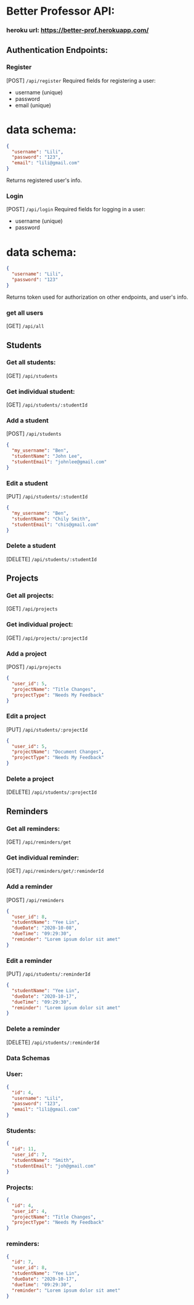 # Better Professor API:

### heroku url: https://better-prof.herokuapp.com/

## Authentication Endpoints:

### Register

[POST] `/api/register`
Required fields for registering a user:

- username (unique)
- password
- email (unique)

# data schema:

```json
{
  "username": "Lili",
  "password": "123",
  "email": "lili@gmail.com"
}
```

Returns registered user's info.

### Login

[POST] `/api/login`
Required fields for logging in a user:

- username (unique)
- password

# data schema:

```json
{
  "username": "Lili",
  "password": "123"
}
```

Returns token used for authorization on other endpoints, and user's info.

### get all users

[GET] `/api/all`

## Students

### Get all students:

[GET] `/api/students`

### Get individual student:

[GET] `/api/students/:studentId`

### Add a student

[POST] `/api/students`

```json
{
  "my_username": "Ben",
  "studentName": "John Lee",
  "studentEmail": "johnlee@gmail.com"
}
```

### Edit a student

[PUT] `/api/students/:studentId`

```json
{
  "my_username": "Ben",
  "studentName": "Chily Smith",
  "studentEmail": "chis@gmail.com"
}
```

### Delete a student

[DELETE] `/api/students/:studentId`

## Projects

### Get all projects:

[GET] `/api/projects`

### Get individual project:

[GET] `/api/projects/:projectId`

### Add a project

[POST] `/api/projects`

```json
{
  "user_id": 5,
  "projectName": "Title Changes",
  "projectType": "Needs My Feedback"
}
```

### Edit a project

[PUT] `/api/students/:projectId`

```json
{
  "user_id": 5,
  "projectName": "Document Changes",
  "projectType": "Needs My Feedback"
}
```

### Delete a project

[DELETE] `/api/students/:projectId`

## Reminders

### Get all reminders:

[GET] `/api/reminders/get`

### Get individual reminder:

[GET] `/api/reminders/get/:reminderId`

### Add a reminder

[POST] `/api/reminders`

```json
{
  "user_id": 8,
  "studentName": "Yee Lin",
  "dueDate": "2020-10-08",
  "dueTime": "09:29:30",
  "reminder": "Lorem ipsum dolor sit amet"
}
```

### Edit a reminder

[PUT] `/api/students/:reminderId`

```json
{
  "studentName": "Yee Lin",
  "dueDate": "2020-10-17",
  "dueTime": "09:29:30",
  "reminder": "Lorem ipsum dolor sit amet"
}
```

### Delete a reminder

[DELETE] `/api/students/:reminderId`

### Data Schemas

### User:

```json
{
  "id": 4,
  "username": "Lili",
  "password": "123",
  "email": "lili@gmail.com"
}
```

### Students:

```json
{
  "id": 11,
  "user_id": 7,
  "studentName": "Smith",
  "studentEmail": "joh@gmail.com"
}
```

### Projects:

```json
{
  "id": 4,
  "user_id": 4,
  "projectName": "Title Changes",
  "projectType": "Needs My Feedback"
}
```

### reminders:

```json
{
  "id": 7,
  "user_id": 8,
  "studentName": "Yee Lin",
  "dueDate": "2020-10-17",
  "dueTime": "09:29:30",
  "reminder": "Lorem ipsum dolor sit amet"
}
```
